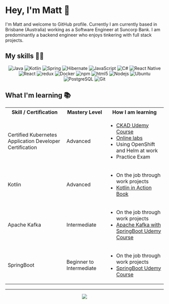 <h1>Hey, I'm Matt 👋</h1>
I'm Matt and welcome to GitHub profile. Currently I am currently based in Brisbane (Australia) working as a Software Engineer at Suncorp Bank. I am predominantly a backend engineer who enjoys tinkering with full stack projects.

<h2>My skills 👨‍💻</h2>
<p align="center">
  <img alt="Java" src="https://img.shields.io/badge/-java-E34A86?style=flat-square&logo=java&logoColor=white" />
  <img alt="Kotlin" src="https://img.shields.io/badge/Kotlin-0095D5?&style=flat-square&logo=kotlin&logoColor=white" />
  <img alt="Spring" src="https://img.shields.io/badge/Spring-6DB33F?style=flat-square&logo=spring&logoColor=white" />
  <img alt="Hibernate" src="https://img.shields.io/badge/Hibernate-59666C?style=flat-square&logo=Hibernate&logoColor=white" />
  <img alt="JavaScript" src="https://img.shields.io/badge/-JavaScript-black?style=flat-square&logo=javascript&logoColor=white" />
  <img alt="C#" src="https://img.shields.io/badge/C%23-239120?style=flat-square&logo=c-sharp&logoColor=white" />
  <img alt="React Native" src="https://img.shields.io/badge/React_Native-20232A?style=flat-square&logo=react&logoColor=61DAFB" />
  <img alt="React" src="https://img.shields.io/badge/-React-45b8d8?style=flat-square&logo=react&logoColor=white" />
  <img alt="redux" src="https://img.shields.io/badge/-Redux-764ABC?style=flat-square&logo=redux&logoColor=white" />
  <img alt="Docker" src="https://img.shields.io/badge/-Docker-46a2f1?style=flat-square&logo=docker&logoColor=white" />
  <img alt="npm" src="https://img.shields.io/badge/-NPM-CB3837?style=flat-square&logo=npm&logoColor=white" />
  <img alt="html5" src="https://img.shields.io/badge/-HTML5-E34F26?style=flat-square&logo=html5&logoColor=white" />
  <img alt="Nodejs" src="https://img.shields.io/badge/-Nodejs-43853d?style=flat-square&logo=Node.js&logoColor=white" />
  <img alt="Ubuntu" src="https://img.shields.io/badge/Ubuntu-E95420?style=flat-square&logo=ubuntu&logoColor=white" />
  <img alt="PostgreSQL" src="https://img.shields.io/badge/PostgreSQL-316192?style=flat-square&logo=postgresql&logoColor=white" />
  <img alt="Git" src="https://img.shields.io/badge/GIT-E44C30?style=flat-square&logo=git&logoColor=white" />
</p>

<h2>What I'm learning 📚</h2>
<table align="center">
  <tr>
    <th>Skill / Certification</th>
    <th>Mastery Level</th>
    <th>How I am learning</th>
  </tr>
  <tr>
    <td>Certified Kubernetes Application Developer Certification</td>
    <td>Advanced</td>
    <td>
      <ul>
        <li><a href="https://www.udemy.com/course/certified-kubernetes-application-developer/">CKAD Udemy Course</a></li>
        <li><a href="https://kodekloud.com/courses/labs-certified-kubernetes-application-developer/">Online labs</a></li>
        <li>Using OpenShift and Helm at work</li>
        <li>Practice Exam</li>
      </ul>
    </td>
  </tr>
  <tr>
    <td>Kotlin</td>
    <td>Advanced</td>
    <td>
      <ul>
        <li>On the job through work projects</li>
        <li><a href="https://www.manning.com/books/kotlin-in-action">Kotlin in Action Book</a></li>
      </ul>
    </td>
  </tr>
    <tr>
    <td>Apache Kafka</td>
    <td>Intermediate</td>
    <td>
      <ul>
        <li>On the job through work projects</li>
        <li><a href="https://www.udemy.com/course/apache-kafka-for-developers-using-springboot/">Apache Kafka with SpringBoot Udemy Course</a></li>
      </ul>
    </td>
  </tr>
  <tr>
    <td>SpringBoot</td>
    <td>Beginner to Intermediate</td>
    <td>
      <ul>
        <li>On the job through work projects</li>
        <li><a href="https://www.udemy.com/course/spring-framework-5-beginner-to-guru/">SpringBoot Udemy Course</a></li>
      </ul>
    </td>
  </tr>
</table>

<hr>
<p align="center">
  <img src="https://github-readme-stats.vercel.app/api?username=wrdle&show_icons=true&theme=gotham">
</p>


<!--
**Wrdle/Wrdle** is a ✨ _special_ ✨ repository because its `README.md` (this file) appears on your GitHub profile.

Here are some ideas to get you started:

- 🔭 I’m currently working on ...
- 🌱 I’m currently learning ...
- 👯 I’m looking to collaborate on ...
- 🤔 I’m looking for help with ...
- 💬 Ask me about ...
- 📫 How to reach me: ...
- 😄 Pronouns: ...
- ⚡ Fun fact: ...
-->


